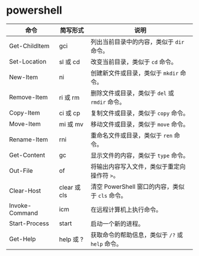 # powershell


| 命令               | 简写形式       | 说明                                                          |
|-------------------|--------------|--------------------------------------------------------------|
| Get-ChildItem     | gci          | 列出当前目录中的内容，类似于 `dir` 命令。                              |
| Set-Location      | sl 或 cd     | 改变当前目录，类似于 `cd` 命令。                                        |
| New-Item          | ni           | 创建新文件或目录，类似于 `mkdir` 命令。                                    |
| Remove-Item       | ri 或 rm     | 删除文件或目录，类似于 `del` 或 `rmdir` 命令。                            |
| Copy-Item         | ci 或 cp     | 复制文件或目录，类似于 `copy` 命令。                                      |
| Move-Item         | mi 或 mv     | 移动文件或目录，类似于 `move` 命令。                                      |
| Rename-Item       | rni          | 重命名文件或目录，类似于 `ren` 命令。                                      |
| Get-Content       | gc           | 显示文件的内容，类似于 `type` 命令。                                       |
| Out-File          | of           | 将输出内容写入文件，类似于重定向操作符 `>`。                                   |
| Clear-Host        | clear 或 cls | 清空 PowerShell 窗口的内容，类似于 `cls` 命令。                              |
| Invoke-Command    | icm          | 在远程计算机上执行命令。                                                  |
| Start-Process     | start        | 启动一个新的进程。                                                        |
| Get-Help          | help 或 ?    | 获取命令的帮助信息，类似于 `/?` 或 `help` 命令。                            |
